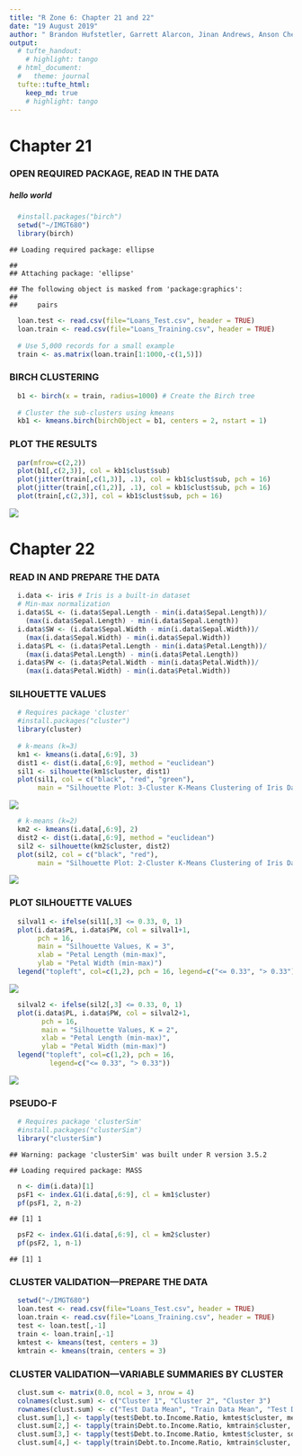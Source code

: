 ```yaml
---
title: "R Zone 6: Chapter 21 and 22"
date: "19 August 2019"
author: " Brandon Hufstetler, Garrett Alarcon, Jinan Andrews, Anson Cheng, Nick Forrest, and Nestor Herandez"
output: 
  # tufte_handout:
    # highlight: tango
  # html_document:
  #   theme: journal
  tufte::tufte_html:
    keep_md: true
    # highlight: tango
---
```




# Chapter 21

### OPEN REQUIRED PACKAGE, READ IN THE DATA
##### hello world

```r
  #install.packages("birch")
  setwd("~/IMGT680")
  library(birch)
```

```
## Loading required package: ellipse
```

```
## 
## Attaching package: 'ellipse'
```

```
## The following object is masked from 'package:graphics':
## 
##     pairs
```

```r
  loan.test <- read.csv(file="Loans_Test.csv", header = TRUE)
  loan.train <- read.csv(file="Loans_Training.csv", header = TRUE)
  
  # Use 5,000 records for a small example
  train <- as.matrix(loan.train[1:1000,-c(1,5)])
```

### BIRCH CLUSTERING

```r
  b1 <- birch(x = train, radius=1000) # Create the Birch tree
  
  # Cluster the sub-clusters using kmeans
  kb1 <- kmeans.birch(birchObject = b1, centers = 2, nstart = 1)
```

### PLOT THE RESULTS

```r
  par(mfrow=c(2,2))
  plot(b1[,c(2,3)], col = kb1$clust$sub)
  plot(jitter(train[,c(1,3)], .1), col = kb1$clust$sub, pch = 16)
  plot(jitter(train[,c(1,2)], .1), col = kb1$clust$sub, pch = 16)
  plot(train[,c(2,3)], col = kb1$clust$sub, pch = 16)
```

<img src="RZone6_files/figure-html/unnamed-chunk-3-1.png"  />

# Chapter 22

### READ IN AND PREPARE THE DATA

```r
  i.data <- iris # Iris is a built-in dataset
  # Min-max normalization
  i.data$SL <- (i.data$Sepal.Length - min(i.data$Sepal.Length))/
    (max(i.data$Sepal.Length) - min(i.data$Sepal.Length))
  i.data$SW <- (i.data$Sepal.Width - min(i.data$Sepal.Width))/
    (max(i.data$Sepal.Width) - min(i.data$Sepal.Width))
  i.data$PL <- (i.data$Petal.Length - min(i.data$Petal.Length))/
    (max(i.data$Petal.Length) - min(i.data$Petal.Length))
  i.data$PW <- (i.data$Petal.Width - min(i.data$Petal.Width))/
    (max(i.data$Petal.Width) - min(i.data$Petal.Width))
```

### SILHOUETTE VALUES

```r
  # Requires package 'cluster'
  #install.packages("cluster")
  library(cluster)
 
  # k-means (k=3)
  km1 <- kmeans(i.data[,6:9], 3)
  dist1 <- dist(i.data[,6:9], method = "euclidean")
  sil1 <- silhouette(km1$cluster, dist1)
  plot(sil1, col = c("black", "red", "green"),
       main = "Silhouette Plot: 3-Cluster K-Means Clustering of Iris Data")
```

<img src="RZone6_files/figure-html/unnamed-chunk-5-1.png"  />

```r
  # k-means (k=2)
  km2 <- kmeans(i.data[,6:9], 2)
  dist2 <- dist(i.data[,6:9], method = "euclidean")
  sil2 <- silhouette(km2$cluster, dist2)
  plot(sil2, col = c("black", "red"),
       main = "Silhouette Plot: 2-Cluster K-Means Clustering of Iris Data")
```

<img src="RZone6_files/figure-html/unnamed-chunk-5-2.png"  />

### PLOT SILHOUETTE VALUES

```r
  silval1 <- ifelse(sil1[,3] <= 0.33, 0, 1)
  plot(i.data$PL, i.data$PW, col = silval1+1,
       pch = 16,
       main = "Silhouette Values, K = 3",
       xlab = "Petal Length (min-max)",
       ylab = "Petal Width (min-max)")
  legend("topleft", col=c(1,2), pch = 16, legend=c("<= 0.33", "> 0.33"))
```

<img src="RZone6_files/figure-html/unnamed-chunk-6-1.png"  />

```r
  silval2 <- ifelse(sil2[,3] <= 0.33, 0, 1)
  plot(i.data$PL, i.data$PW, col = silval2+1,
        pch = 16,
        main = "Silhouette Values, K = 2",
        xlab = "Petal Length (min-max)",
        ylab = "Petal Width (min-max)")
  legend("topleft", col=c(1,2), pch = 16,
          legend=c("<= 0.33", "> 0.33"))
```

<img src="RZone6_files/figure-html/unnamed-chunk-6-2.png"  />

### PSEUDO-F

```r
  # Requires package 'clusterSim'
  #install.packages("clusterSim")
  library("clusterSim")
```

```
## Warning: package 'clusterSim' was built under R version 3.5.2
```

```
## Loading required package: MASS
```

```r
  n <- dim(i.data)[1]
  psF1 <- index.G1(i.data[,6:9], cl = km1$cluster)
  pf(psF1, 2, n-2)
```

```
## [1] 1
```

```r
  psF2 <- index.G1(i.data[,6:9], cl = km2$cluster)
  pf(psF2, 1, n-1)
```

```
## [1] 1
```

### CLUSTER VALIDATION—PREPARE THE DATA

```r
  setwd("~/IMGT680")
  loan.test <- read.csv(file="Loans_Test.csv", header = TRUE)
  loan.train <- read.csv(file="Loans_Training.csv", header = TRUE)
  test <- loan.test[,-1]
  train <- loan.train[,-1]
  kmtest <- kmeans(test, centers = 3)
  kmtrain <- kmeans(train, centers = 3)
```

### CLUSTER VALIDATION—VARIABLE SUMMARIES BY CLUSTER

```r
  clust.sum <- matrix(0.0, ncol = 3, nrow = 4)
  colnames(clust.sum) <- c("Cluster 1", "Cluster 2", "Cluster 3")
  rownames(clust.sum) <- c("Test Data Mean", "Train Data Mean", "Test Data Std Dev", "Test Data Std Dev")
  clust.sum[1,] <- tapply(test$Debt.to.Income.Ratio, kmtest$cluster, mean)
  clust.sum[2,] <- tapply(train$Debt.to.Income.Ratio, kmtrain$cluster, mean)
  clust.sum[3,] <- tapply(test$Debt.to.Income.Ratio, kmtest$cluster, sd)
  clust.sum[4,] <- tapply(train$Debt.to.Income.Ratio, kmtrain$cluster, sd)
```
  
